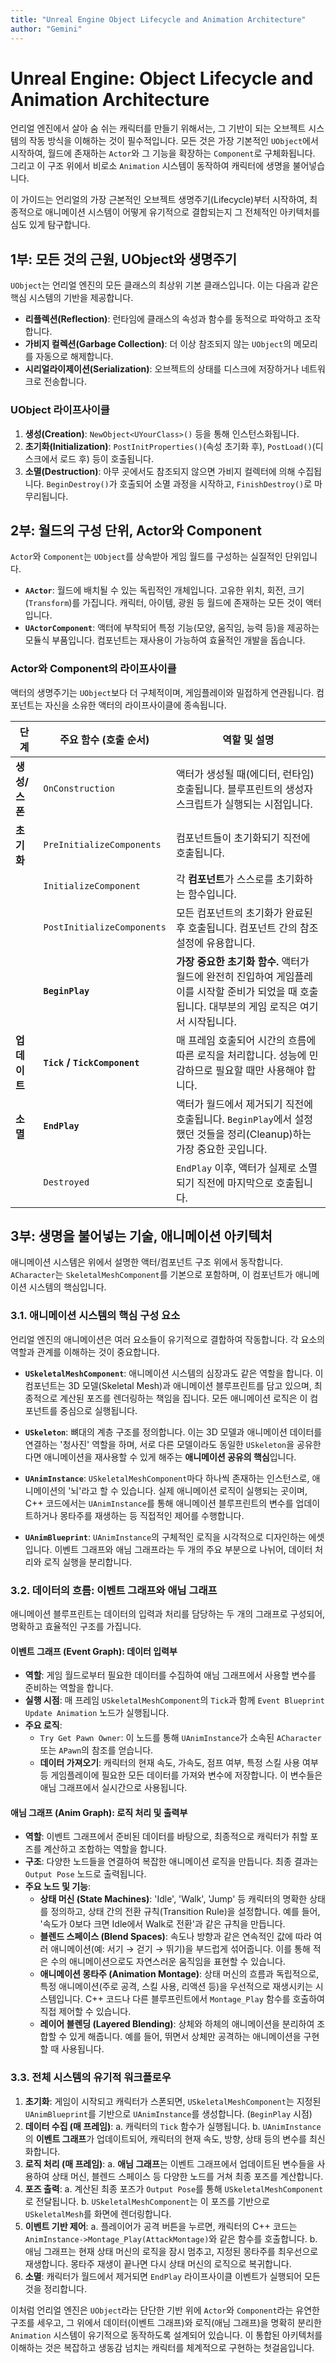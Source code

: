 ```yaml
---
title: "Unreal Engine Object Lifecycle and Animation Architecture"
author: "Gemini"
---
```


# Unreal Engine: Object Lifecycle and Animation Architecture

언리얼 엔진에서 살아 숨 쉬는 캐릭터를 만들기 위해서는, 그 기반이 되는 오브젝트 시스템의 작동 방식을 이해하는 것이 필수적입니다. 모든 것은 가장 기본적인 `UObject`에서 시작하여, 월드에 존재하는 `Actor`와 그 기능을 확장하는 `Component`로 구체화됩니다. 그리고 이 구조 위에서 비로소 `Animation` 시스템이 동작하여 캐릭터에 생명을 불어넣습니다.

이 가이드는 언리얼의 가장 근본적인 오브젝트 생명주기(Lifecycle)부터 시작하여, 최종적으로 애니메이션 시스템이 어떻게 유기적으로 결합되는지 그 전체적인 아키텍처를 심도 있게 탐구합니다.

## 1부: 모든 것의 근원, UObject와 생명주기

`UObject`는 언리얼 엔진의 모든 클래스의 최상위 기본 클래스입니다. 이는 다음과 같은 핵심 시스템의 기반을 제공합니다.

- **리플렉션(Reflection)**: 런타임에 클래스의 속성과 함수를 동적으로 파악하고 조작합니다.
- **가비지 컬렉션(Garbage Collection)**: 더 이상 참조되지 않는 `UObject`의 메모리를 자동으로 해제합니다.
- **시리얼라이제이션(Serialization)**: 오브젝트의 상태를 디스크에 저장하거나 네트워크로 전송합니다.

### UObject 라이프사이클

1.  **생성(Creation)**: `NewObject<UYourClass>()` 등을 통해 인스턴스화됩니다.
2.  **초기화(Initialization)**: `PostInitProperties()`(속성 초기화 후), `PostLoad()`(디스크에서 로드 후) 등이 호출됩니다.
3.  **소멸(Destruction)**: 아무 곳에서도 참조되지 않으면 가비지 컬렉터에 의해 수집됩니다. `BeginDestroy()`가 호출되어 소멸 과정을 시작하고, `FinishDestroy()`로 마무리됩니다.

## 2부: 월드의 구성 단위, Actor와 Component

`Actor`와 `Component`는 `UObject`를 상속받아 게임 월드를 구성하는 실질적인 단위입니다.

- **`AActor`**: 월드에 배치될 수 있는 독립적인 개체입니다. 고유한 위치, 회전, 크기(`Transform`)를 가집니다. 캐릭터, 아이템, 광원 등 월드에 존재하는 모든 것이 액터입니다.
- **`UActorComponent`**: 액터에 부착되어 특정 기능(모양, 움직임, 능력 등)을 제공하는 모듈식 부품입니다. 컴포넌트는 재사용이 가능하여 효율적인 개발을 돕습니다.

### Actor와 Component의 라이프사이클

액터의 생명주기는 `UObject`보다 더 구체적이며, 게임플레이와 밀접하게 연관됩니다. 컴포넌트는 자신을 소유한 액터의 라이프사이클에 종속됩니다.

| 단계 | 주요 함수 (호출 순서) | 역할 및 설명 |
| --- | --- | --- |
| **생성/스폰** | `OnConstruction` | 액터가 생성될 때(에디터, 런타임) 호출됩니다. 블루프린트의 생성자 스크립트가 실행되는 시점입니다. |
| **초기화** | `PreInitializeComponents` | 컴포넌트들이 초기화되기 직전에 호출됩니다. |
| | `InitializeComponent` | 각 **컴포넌트**가 스스로를 초기화하는 함수입니다. |
| | `PostInitializeComponents` | 모든 컴포넌트의 초기화가 완료된 후 호출됩니다. 컴포넌트 간의 참조 설정에 유용합니다. |
| | **`BeginPlay`** | **가장 중요한 초기화 함수.** 액터가 월드에 완전히 진입하여 게임플레이를 시작할 준비가 되었을 때 호출됩니다. 대부분의 게임 로직은 여기서 시작됩니다. |
| **업데이트** | **`Tick` / `TickComponent`** | 매 프레임 호출되어 시간의 흐름에 따른 로직을 처리합니다. 성능에 민감하므로 필요할 때만 사용해야 합니다. |
| **소멸** | **`EndPlay`** | 액터가 월드에서 제거되기 직전에 호출됩니다. `BeginPlay`에서 설정했던 것들을 정리(Cleanup)하는 가장 중요한 곳입니다. |
| | `Destroyed` | `EndPlay` 이후, 액터가 실제로 소멸되기 직전에 마지막으로 호출됩니다. |

## 3부: 생명을 불어넣는 기술, 애니메이션 아키텍처

애니메이션 시스템은 위에서 설명한 액터/컴포넌트 구조 위에서 동작합니다. `ACharacter`는 `SkeletalMeshComponent`를 기본으로 포함하며, 이 컴포넌트가 애니메이션 시스템의 핵심입니다.

### 3.1. 애니메이션 시스템의 핵심 구성 요소

언리얼 엔진의 애니메이션은 여러 요소들이 유기적으로 결합하여 작동합니다. 각 요소의 역할과 관계를 이해하는 것이 중요합니다.

- **`USkeletalMeshComponent`**: 애니메이션 시스템의 심장과도 같은 역할을 합니다. 이 컴포넌트는 3D 모델(Skeletal Mesh)과 애니메이션 블루프린트를 담고 있으며, 최종적으로 계산된 포즈를 렌더링하는 책임을 집니다. 모든 애니메이션 로직은 이 컴포넌트를 중심으로 실행됩니다.

- **`USkeleton`**: 뼈대의 계층 구조를 정의합니다. 이는 3D 모델과 애니메이션 데이터를 연결하는 '청사진' 역할을 하며, 서로 다른 모델이라도 동일한 `USkeleton`을 공유한다면 애니메이션을 재사용할 수 있게 해주는 **애니메이션 공유의 핵심**입니다.

- **`UAnimInstance`**: `USkeletalMeshComponent`마다 하나씩 존재하는 인스턴스로, 애니메이션의 '뇌'라고 할 수 있습니다. 실제 애니메이션 로직이 실행되는 곳이며, C++ 코드에서는 `UAnimInstance`를 통해 애니메이션 블루프린트의 변수를 업데이트하거나 몽타주를 재생하는 등 직접적인 제어를 수행합니다.

- **`UAnimBlueprint`**: `UAnimInstance`의 구체적인 로직을 시각적으로 디자인하는 에셋입니다. 이벤트 그래프와 애님 그래프라는 두 개의 주요 부분으로 나뉘어, 데이터 처리와 로직 실행을 분리합니다.

### 3.2. 데이터의 흐름: 이벤트 그래프와 애님 그래프

애니메이션 블루프린트는 데이터의 입력과 처리를 담당하는 두 개의 그래프로 구성되어, 명확하고 효율적인 구조를 가집니다.

#### 이벤트 그래프 (Event Graph): 데이터 입력부

- **역할**: 게임 월드로부터 필요한 데이터를 수집하여 애님 그래프에서 사용할 변수를 준비하는 역할을 합니다.
- **실행 시점**: 매 프레임 `USkeletalMeshComponent`의 `Tick`과 함께 `Event Blueprint Update Animation` 노드가 실행됩니다.
- **주요 로직**:
    - `Try Get Pawn Owner`: 이 노드를 통해 `UAnimInstance`가 소속된 `ACharacter` 또는 `APawn`의 참조를 얻습니다.
    - **데이터 가져오기**: 캐릭터의 현재 속도, 가속도, 점프 여부, 특정 스킬 사용 여부 등 게임플레이에 필요한 모든 데이터를 가져와 변수에 저장합니다. 이 변수들은 애님 그래프에서 실시간으로 사용됩니다.

#### 애님 그래프 (Anim Graph): 로직 처리 및 출력부

- **역할**: 이벤트 그래프에서 준비된 데이터를 바탕으로, 최종적으로 캐릭터가 취할 포즈를 계산하고 조합하는 역할을 합니다.
- **구조**: 다양한 노드들을 연결하여 복잡한 애니메이션 로직을 만듭니다. 최종 결과는 `Output Pose` 노드로 출력됩니다.
- **주요 노드 및 기능**:
    - **상태 머신 (State Machines)**: 'Idle', 'Walk', 'Jump' 등 캐릭터의 명확한 상태를 정의하고, 상태 간의 전환 규칙(Transition Rule)을 설정합니다. 예를 들어, '속도가 0보다 크면 Idle에서 Walk로 전환'과 같은 규칙을 만듭니다.
    - **블렌드 스페이스 (Blend Spaces)**: 속도나 방향과 같은 연속적인 값에 따라 여러 애니메이션(예: 서기 → 걷기 → 뛰기)을 부드럽게 섞어줍니다. 이를 통해 적은 수의 애니메이션으로도 자연스러운 움직임을 표현할 수 있습니다.
    - **애니메이션 몽타주 (Animation Montage)**: 상태 머신의 흐름과 독립적으로, 특정 애니메이션(주로 공격, 스킬 사용, 리액션 등)을 우선적으로 재생시키는 시스템입니다. C++ 코드나 다른 블루프린트에서 `Montage_Play` 함수를 호출하여 직접 제어할 수 있습니다.
    - **레이어 블렌딩 (Layered Blending)**: 상체와 하체의 애니메이션을 분리하여 조합할 수 있게 해줍니다. 예를 들어, 뛰면서 상체만 공격하는 애니메이션을 구현할 때 사용됩니다.

### 3.3. 전체 시스템의 유기적 워크플로우

1.  **초기화**: 게임이 시작되고 캐릭터가 스폰되면, `USkeletalMeshComponent`는 지정된 `UAnimBlueprint`를 기반으로 `UAnimInstance`를 생성합니다. (`BeginPlay` 시점)
2.  **데이터 수집 (매 프레임)**:
    a. 캐릭터의 `Tick` 함수가 실행됩니다.
    b. `UAnimInstance`의 **이벤트 그래프**가 업데이트되어, 캐릭터의 현재 속도, 방향, 상태 등의 변수를 최신화합니다.
3.  **로직 처리 (매 프레임)**:
    a. **애님 그래프**는 이벤트 그래프에서 업데이트된 변수들을 사용하여 상태 머신, 블렌드 스페이스 등 다양한 노드를 거쳐 최종 포즈를 계산합니다.
4.  **포즈 출력**:
    a. 계산된 최종 포즈가 `Output Pose`를 통해 `USkeletalMeshComponent`로 전달됩니다.
    b. `USkeletalMeshComponent`는 이 포즈를 기반으로 `USkeletalMesh`를 화면에 렌더링합니다.
5.  **이벤트 기반 제어**:
    a. 플레이어가 공격 버튼을 누르면, 캐릭터의 C++ 코드는 `AnimInstance->Montage_Play(AttackMontage)`와 같은 함수를 호출합니다.
    b. 애님 그래프는 현재 상태 머신의 로직을 잠시 멈추고, 지정된 몽타주를 최우선으로 재생합니다. 몽타주 재생이 끝나면 다시 상태 머신의 로직으로 복귀합니다.
6.  **소멸**: 캐릭터가 월드에서 제거되면 `EndPlay` 라이프사이클 이벤트가 실행되어 모든 것을 정리합니다.

이처럼 언리얼 엔진은 `UObject`라는 단단한 기반 위에 `Actor`와 `Component`라는 유연한 구조를 세우고, 그 위에서 데이터(이벤트 그래프)와 로직(애님 그래프)을 명확히 분리한 `Animation` 시스템이 유기적으로 동작하도록 설계되어 있습니다. 이 통합된 아키텍처를 이해하는 것은 복잡하고 생동감 넘치는 캐릭터를 체계적으로 구현하는 첫걸음입니다.
